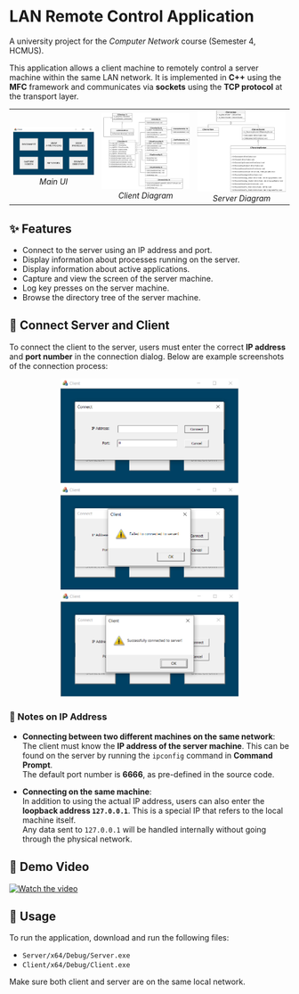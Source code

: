# LAN Remote Control Application

A university project for the *Computer Network* course (Semester 4, HCMUS).

This application allows a client machine to remotely control a server machine within the same LAN network. It is implemented in **C++** using the **MFC** framework and communicates via **sockets** using the **TCP protocol** at the transport layer.

<table>
  <tr>
    <td align="center">
      <img src="assets/ui-6-buttons-enabled.png" alt="Main UI" width="300"/><br/>
      <em>Main UI</em>
    </td>
    <td align="center">
      <img src="assets/diagram-client.png" alt="Client Diagram" width="300"/><br/>
      <em>Client Diagram</em>
    </td>
    <td align="center">
      <img src="assets/diagram-server.png" alt="Server Diagram" width="300"/><br/>
      <em>Server Diagram</em>
    </td>
  </tr>
</table>

## ✨ Features

- Connect to the server using an IP address and port.
- Display information about processes running on the server.
- Display information about active applications.
- Capture and view the screen of the server machine.
- Log key presses on the server machine.
- Browse the directory tree of the server machine.

## 🔌 Connect Server and Client

To connect the client to the server, users must enter the correct **IP address** and **port number** in the connection dialog. Below are example screenshots of the connection process:

<p align="center">
  <img src="assets/ui-dialog-connect.png" alt="Connect Dialog" width="320">
  <img src="assets/ui-dialog-connect-failed.png" alt="Connect Failed" width="320">
  <img src="assets/ui-dialog-connect-successful.png" alt="Connect Successful" width="320">
</p>

### 📌 Notes on IP Address

- **Connecting between two different machines on the same network**:  
  The client must know the **IP address of the server machine**. This can be found on the server by running the `ipconfig` command in **Command Prompt**.  
  The default port number is **6666**, as pre-defined in the source code.

- **Connecting on the same machine**:  
  In addition to using the actual IP address, users can also enter the **loopback address `127.0.0.1`**. This is a special IP that refers to the local machine itself.  
  Any data sent to `127.0.0.1` will be handled internally without going through the physical network.


## 🎥 Demo Video

<a href="https://youtu.be/bAyCufM2_0o" target="_blank">
  <img src="https://img.youtube.com/vi/bAyCufM2_0o/hqdefault.jpg" alt="Watch the video" width="480">
</a>

## 🚀 Usage

To run the application, download and run the following files:

- `Server/x64/Debug/Server.exe`
- `Client/x64/Debug/Client.exe`

Make sure both client and server are on the same local network.
